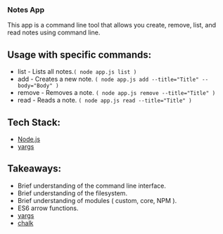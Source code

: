 ### Notes App
This app is a command line tool that allows you create, remove, list, and read notes using command line.

## Usage with specific commands:
- list - Lists all notes.`( node app.js list )`
- add - Creates a new note. `( node app.js add --title="Title" --body="Body" )`
- remove - Removes a note. `( node app.js remove --title="Title" )`
- read - Reads a note. `( node app.js read --title="Title" )`

## Tech Stack:
- [Node.js](https://nodejs.org/)
- [yargs](https://www.npmjs.com/package/yargs)

## Takeaways:
- Brief understanding of the command line interface.
- Brief understanding of the filesystem.
- Brief understanding of modules ( custom, core, NPM ).
- ES6 arrow functions.
- [yargs](https://www.npmjs.com/package/yargs)
- [chalk](https://www.npmjs.com/package/chalk)